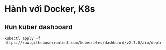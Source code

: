 # Hành với Docker, K8s
## Run kuber dashboard
    kubectl apply -f https://raw.githubusercontent.com/kubernetes/dashboard/v2.7.0/aio/deploy/recommended.yaml
